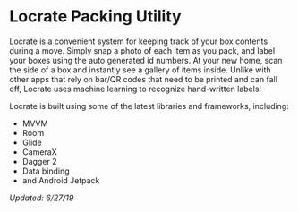 # Locrate Packing Utility

Locrate is a convenient system for keeping track of your box contents during a move. Simply snap a photo of each item as you pack, and label your boxes using the auto generated id numbers. At your new home, scan the side of a box and instantly see a gallery of items inside. Unlike with other apps that rely on bar/QR codes that need to be printed and can fall off, Locrate uses machine learning to recognize hand-written labels! 

Locrate is built using some of the latest libraries and frameworks, including:

- MVVM
- Room
- Glide
- CameraX
- Dagger 2
- Data binding
- and Android Jetpack

*Updated: 6/27/19*
